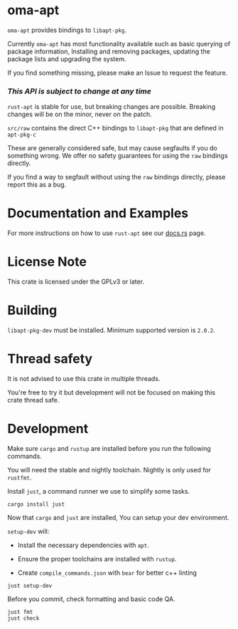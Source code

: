 # oma-apt

`oma-apt` provides bindings to `libapt-pkg`.

Currently `oma-apt` has most functionality available such as basic querying of package information,
Installing and removing packages, updating the package lists and upgrading the system.

If you find something missing, please make an Issue to request the feature.

### *This API is subject to change at any time*

`rust-apt` is stable for use, but breaking changes are possible.
Breaking changes will be on the minor, never on the patch.

`src/raw` contains the direct C++ bindings to `libapt-pkg` that are defined in `apt-pkg-c`

These are generally considered safe, but may cause segfaults if you do something wrong.
We offer no safety guarantees for using the `raw` bindings directly.

If you find a way to segfault without using the `raw` bindings directly, please report this as a bug.

# Documentation and Examples

For more instructions on how to use `rust-apt` see our [docs.rs](https://docs.rs/rust-apt/latest/rust_apt) page.

# License Note

This crate is licensed under the GPLv3 or later.

# Building

`libapt-pkg-dev` must be installed. Minimum supported version is `2.0.2`.

# Thread safety

It is not advised to use this crate in multiple threads.

You're free to try it but development will not be focused on making this crate thread safe.

# Development

Make sure `cargo` and `rustup` are installed before you run the following commands.

You will need the stable and nightly toolchain. Nightly is only used for `rustfmt`.

Install `just`, a command runner we use to simplify some tasks.

```console
cargo install just
```

Now that `cargo` and `just` are installed, You can setup your dev environment.

`setup-dev` will:

* Install the necessary dependencies with `apt`.

* Ensure the proper toolchains are installed with `rustup`.

* Create `compile_commands.json` with `bear` for better c++ linting

```console
just setup-dev
```

Before you commit, check formatting and basic code QA.

```console
just fmt
just check
```
